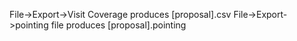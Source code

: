 File->Export->Visit Coverage produces [proposal].csv
File->Export->pointing file produces  [proposal].pointing

